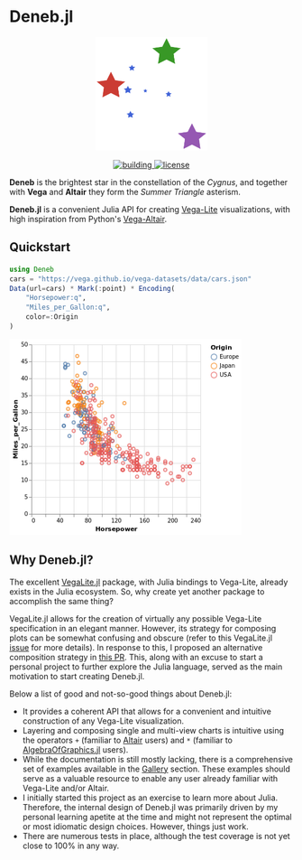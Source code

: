 # Deneb.jl

<p align="center">
<img src="docs/src/assets/logo.svg" width="200"></p>


<p align="center">
  <a href="https://github.com/brucala/Deneb.jl/actions/workflows/test.yml">
    <img alt="building" src="https://github.com/brucala/Deneb.jl/actions/workflows/test.yml/badge.svg">
  </a>
  <a href="https://brucala.github.io/Deneb.jl/dev/">
    <img src="https://img.shields.io/badge/docs-dev-blue.svg" alt="license">
  </a>
</p>


**Deneb** is the brightest star in the constellation of the *Cygnus*, and together with **Vega** and **Altair** they form the *Summer Triangle* asterism.

**Deneb.jl** is a convenient Julia API for creating [Vega-Lite](https://vega.github.io/vega-lite/) visualizations, with high inspiration from Python's [Vega-Altair](https://altair-viz.github.io/).

## Quickstart

```julia
using Deneb
cars = "https://vega.github.io/vega-datasets/data/cars.json"
Data(url=cars) * Mark(:point) * Encoding(
    "Horsepower:q",
    "Miles_per_Gallon:q",
    color=:Origin
)
```
![](images/scatter_plot.png)


## Why Deneb.jl?

The excellent [VegaLite.jl](https://github.com/queryverse/VegaLite.jl/tree/master) package, with Julia bindings to Vega-Lite, already exists in the Julia ecosystem. So, why create yet another package to accomplish the same thing?

VegaLite.jl allows for the creation of virtually any possible Vega-Lite specification in an elegant manner. However, its strategy for composing plots can be somewhat confusing and obscure (refer to this VegaLite.jl [issue](https://github.com/queryverse/VegaLite.jl/issues/230) for more details). In response to this, I proposed an alternative composition strategy in [this PR](https://github.com/queryverse/VegaLite.jl/pull/411). This, along with an excuse to start a personal project to further explore the Julia language, served as the main motivation to start creating Deneb.jl.

Below a list of good and not-so-good things about Deneb.jl:
- It provides a coherent API that allows for a convenient and intuitive construction of any Vega-Lite visualization.
- Layering and composing single and multi-view charts is intuitive using the operators `+` (familiar to [Altair](https://altair-viz.github.io/) users) and `*` (familiar to [AlgebraOfGraphics.jl](https://github.com/MakieOrg/AlgebraOfGraphics.jl) users).
- While the documentation is still mostly lacking, there is a comprehensive set of examples available in the [Gallery](@ref) section. These examples should serve as a valuable resource to enable any user already familiar with Vega-Lite and/or Altair.
- I initially started this project as an exercise to learn more about Julia. Therefore, the internal design of Deneb.jl was primarily driven by my personal learning apetite at the time and might not represent the optimal or most idiomatic design choices. However, things just work.
- There are numerous tests in place, although the test coverage is not yet close to 100% in any way.
